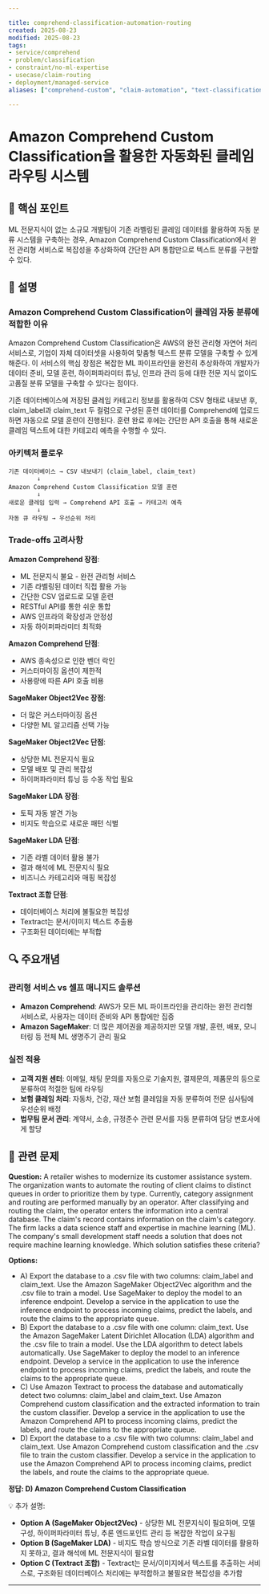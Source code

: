 ```yaml
---

title: comprehend-classification-automation-routing
created: 2025-08-23
modified: 2025-08-23
tags:
- service/comprehend
- problem/classification
- constraint/no-ml-expertise
- usecase/claim-routing
- deployment/managed-service
aliases: ["comprehend-custom", "claim-automation", "text-classification"]

---
```


# Amazon Comprehend Custom Classification을 활용한 자동화된 클레임 라우팅 시스템

## 🎯 핵심 포인트

ML 전문지식이 없는 소규모 개발팀이 기존 라벨링된 클레임 데이터를 활용하여 자동 분류 시스템을 구축하는 경우, Amazon Comprehend Custom Classification에서 완전 관리형 서비스로 복잡성을 추상화하여 간단한 API 통합만으로 텍스트 분류를 구현할 수 있다.

## 📝 설명

### Amazon Comprehend Custom Classification이 클레임 자동 분류에 적합한 이유

Amazon Comprehend Custom Classification은 AWS의 완전 관리형 자연어 처리 서비스로, 기업이 자체 데이터셋을 사용하여 맞춤형 텍스트 분류 모델을 구축할 수 있게 해준다. 이 서비스의 핵심 장점은 복잡한 ML 파이프라인을 완전히 추상화하여 개발자가 데이터 준비, 모델 훈련, 하이퍼파라미터 튜닝, 인프라 관리 등에 대한 전문 지식 없이도 고품질 분류 모델을 구축할 수 있다는 점이다.

기존 데이터베이스에 저장된 클레임 카테고리 정보를 활용하여 CSV 형태로 내보낸 후, claim_label과 claim_text 두 컬럼으로 구성된 훈련 데이터를 Comprehend에 업로드하면 자동으로 모델 훈련이 진행된다. 훈련 완료 후에는 간단한 API 호출을 통해 새로운 클레임 텍스트에 대한 카테고리 예측을 수행할 수 있다.

### 아키텍처 플로우

```
기존 데이터베이스 → CSV 내보내기 (claim_label, claim_text)
        ↓
Amazon Comprehend Custom Classification 모델 훈련
        ↓
새로운 클레임 입력 → Comprehend API 호출 → 카테고리 예측
        ↓
자동 큐 라우팅 → 우선순위 처리
```

### Trade-offs 고려사항

**Amazon Comprehend 장점**:
- ML 전문지식 불요 - 완전 관리형 서비스
- 기존 라벨링된 데이터 직접 활용 가능
- 간단한 CSV 업로드로 모델 훈련
- RESTful API를 통한 쉬운 통합
- AWS 인프라의 확장성과 안정성
- 자동 하이퍼파라미터 최적화

**Amazon Comprehend 단점**:
- AWS 종속성으로 인한 벤더 락인
- 커스터마이징 옵션이 제한적
- 사용량에 따른 API 호출 비용

**SageMaker Object2Vec 장점**:
- 더 많은 커스터마이징 옵션
- 다양한 ML 알고리즘 선택 가능

**SageMaker Object2Vec 단점**:
- 상당한 ML 전문지식 필요
- 모델 배포 및 관리 복잡성
- 하이퍼파라미터 튜닝 등 수동 작업 필요

**SageMaker LDA 장점**:
- 토픽 자동 발견 가능
- 비지도 학습으로 새로운 패턴 식별

**SageMaker LDA 단점**:
- 기존 라벨 데이터 활용 불가
- 결과 해석에 ML 전문지식 필요
- 비즈니스 카테고리와 매핑 복잡성

**Textract 조합 단점**:
- 데이터베이스 처리에 불필요한 복잡성
- Textract는 문서/이미지 텍스트 추출용
- 구조화된 데이터에는 부적합

## 🔍 주요개념

### 관리형 서비스 vs 셀프 매니지드 솔루션

- **Amazon Comprehend**: AWS가 모든 ML 파이프라인을 관리하는 완전 관리형 서비스로, 사용자는 데이터 준비와 API 통합에만 집중
- **Amazon SageMaker**: 더 많은 제어권을 제공하지만 모델 개발, 훈련, 배포, 모니터링 등 전체 ML 생명주기 관리 필요

### 실전 적용

- **고객 지원 센터**: 이메일, 채팅 문의를 자동으로 기술지원, 결제문의, 제품문의 등으로 분류하여 적절한 팀에 라우팅
- **보험 클레임 처리**: 자동차, 건강, 재산 보험 클레임을 자동 분류하여 전문 심사팀에 우선순위 배정
- **법무팀 문서 관리**: 계약서, 소송, 규정준수 관련 문서를 자동 분류하여 담당 변호사에게 할당

## 📝 관련 문제

**Question:** A retailer wishes to modernize its customer assistance system. The organization wants to automate the routing of client claims to distinct queues in order to prioritize them by type. Currently, category assignment and routing are performed manually by an operator. After classifying and routing the claim, the operator enters the information into a central database. The claim's record contains information on the claim's category. The firm lacks a data science staff and expertise in machine learning (ML). The company's small development staff needs a solution that does not require machine learning knowledge. Which solution satisfies these criteria?

**Options:**

- A) Export the database to a .csv file with two columns: claim_label and claim_text. Use the Amazon SageMaker Object2Vec algorithm and the .csv file to train a model. Use SageMaker to deploy the model to an inference endpoint. Develop a service in the application to use the inference endpoint to process incoming claims, predict the labels, and route the claims to the appropriate queue.
- B) Export the database to a .csv file with one column: claim_text. Use the Amazon SageMaker Latent Dirichlet Allocation (LDA) algorithm and the .csv file to train a model. Use the LDA algorithm to detect labels automatically. Use SageMaker to deploy the model to an inference endpoint. Develop a service in the application to use the inference endpoint to process incoming claims, predict the labels, and route the claims to the appropriate queue.
- C) Use Amazon Textract to process the database and automatically detect two columns: claim_label and claim_text. Use Amazon Comprehend custom classification and the extracted information to train the custom classifier. Develop a service in the application to use the Amazon Comprehend API to process incoming claims, predict the labels, and route the claims to the appropriate queue.
- D) Export the database to a .csv file with two columns: claim_label and claim_text. Use Amazon Comprehend custom classification and the .csv file to train the custom classifier. Develop a service in the application to use the Amazon Comprehend API to process incoming claims, predict the labels, and route the claims to the appropriate queue.

**정답: D) Amazon Comprehend Custom Classification**

💡 추가 설명:

- **Option A (SageMaker Object2Vec)** - 상당한 ML 전문지식이 필요하며, 모델 구성, 하이퍼파라미터 튜닝, 추론 엔드포인트 관리 등 복잡한 작업이 요구됨
- **Option B (SageMaker LDA)** - 비지도 학습 방식으로 기존 라벨 데이터를 활용하지 못하고, 결과 해석에 ML 전문지식이 필요함
- **Option C (Textract 조합)** - Textract는 문서/이미지에서 텍스트를 추출하는 서비스로, 구조화된 데이터베이스 처리에는 부적합하고 불필요한 복잡성을 추가함

---